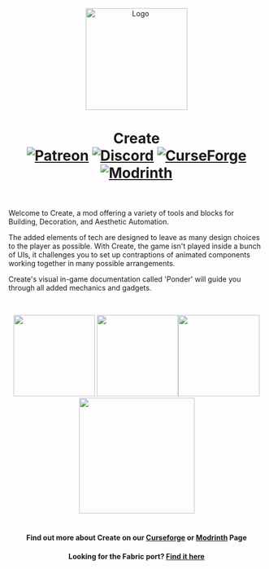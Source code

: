 <p align="center"><img src="./.idea/icon.png" alt="Logo" width="200"></p>
<h1 align="center">Create  <br>
	<a href="https://r.createmod.net/p"><img src="https://img.shields.io/endpoint.svg?url=https%3A%2F%2Fshieldsio-patreon.vercel.app%2Fapi%3Fusername%3Dsimibubi%26type%3Dpatrons&style=flat&label=Supporters&color=FF5733" alt="Patreon"></a>
	<a href="https://r.createmod.net/d"><img src="https://img.shields.io/discord/620934202875183104?color=5865F2&label=Discord&style=flat" alt="Discord"></a>
	<a href="https://r.createmod.net/cf"><img src="https://img.shields.io/curseforge/dt/328085?logo=curseforge&label=&suffix=%20&style=flat&color=242629&labelColor=F16436&logoColor=1C1C1C" alt="CurseForge"></a>
    <a href="https://r.createmod.net/mr"><img src="https://img.shields.io/modrinth/dt/create?logo=modrinth&label=&suffix=%20&style=flat&color=242629&labelColor=5CA424&logoColor=1C1C1C" alt="Modrinth"></a>
    <br><br>
</h1>

<p>Welcome to Create, a mod offering a variety of tools and blocks for Building, Decoration, and Aesthetic Automation.</p>
<p>The added elements of tech are designed to leave as many design choices to the player as possible. With Create, the game isn't played inside a bunch of UIs, it challenges you to set up contraptions of animated components working together in many possible arrangements.</p>
<p>Create's visual in-game documentation called 'Ponder' will guide you through all added mechanics and gadgets.</p>
<p>&nbsp;</p>
<p align="center"><a href="https://github.com/Creators-of-Create/Create/issues"><img src="https://i.imgur.com/qPmjSXy.png" width="160" /></a> <a href="https://www.youtube.com/channel/UCrKV2QTuyGcv4E3eSJpBiYA/playlists"><img src="https://i.imgur.com/L1bU9mr.png" width="160" /></a><a href="https://discord.gg/hmaD7Se"><img src="https://i.imgur.com/uf6V9ZX.png" width="160" /></a> <a href="https://github.com/Creators-of-Create/Create/wiki/Supporting-the-Project"><img src="https://i.imgur.com/fHQ45KR.png" width="227" /></a></p>

<h1></h1>
<h4 align="center">Find out more about Create on our <a href="https://www.curseforge.com/minecraft/mc-mods/create">Curseforge</a> or <a href="https://modrinth.com/mod/create">Modrinth</a> Page</h4>
<h4 align="center">Looking for the Fabric port? <a href="https://github.com/Fabricators-of-Create/Create">Find it here</a></h4>
